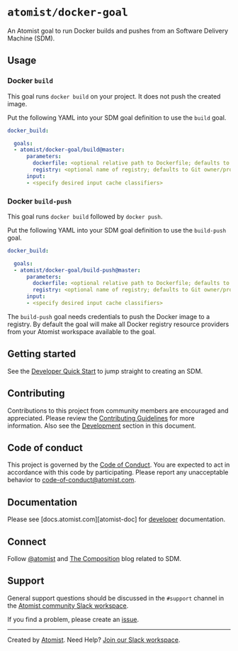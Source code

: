 # `atomist/docker-goal`

An Atomist goal to run Docker builds and pushes from an Software
Delivery Machine (SDM).

## Usage

### Docker `build`

This goal runs `docker build` on your project. It does not push the created image.

Put the following YAML into your SDM goal definition to use the `build`
goal.

```yaml
docker_build:

  goals:
  - atomist/docker-goal/build@master:
      parameters:
        dockerfile: <optional relative path to Dockerfile; defaults to Dockerfile>
        registry: <optional name of registry; defaults to Git owner/project>
      input:
      - <specify desired input cache classifiers>
```

### Docker `build-push`

This goal runs `docker build` followed by `docker push`.

Put the following YAML into your SDM goal definition to use the `build-push`
goal.

```yaml
docker_build:

  goals:
  - atomist/docker-goal/build-push@master:
      parameters:
        dockerfile: <optional relative path to Dockerfile; defaults to Dockerfile>
        registry: <optional name of registry; defaults to Git owner/project>
      input:
      - <specify desired input cache classifiers>
```

The `build-push` goal needs credentials to push the Docker image to a
registry. By default the goal will make all Docker registry resource providers
from your Atomist workspace available to the goal. 


## Getting started

See the [Developer Quick Start][atomist-quick] to jump straight to
creating an SDM.

[atomist-quick]: https://docs.atomist.com/quick-start/ (Atomist - Developer Quick Start)

## Contributing

Contributions to this project from community members are encouraged
and appreciated. Please review the [Contributing
Guidelines](CONTRIBUTING.md) for more information. Also see the
[Development](#development) section in this document.

## Code of conduct

This project is governed by the [Code of
Conduct](CODE_OF_CONDUCT.md). You are expected to act in accordance
with this code by participating. Please report any unacceptable
behavior to code-of-conduct@atomist.com.

## Documentation

Please see [docs.atomist.com][atomist-doc] for
[developer][atomist-doc-sdm] documentation.

[atomist-doc-sdm]: https://docs.atomist.com/developer/sdm/ (Atomist Documentation - SDM Developer)

## Connect

Follow [@atomist][atomist-twitter] and [The Composition][atomist-blog]
blog related to SDM.

[atomist-twitter]: https://twitter.com/atomist (Atomist on Twitter)
[atomist-blog]: https://the-composition.com/ (The Composition - The Official Atomist Blog)

## Support

General support questions should be discussed in the `#support`
channel in the [Atomist community Slack workspace][slack].

If you find a problem, please create an [issue][].

[issue]: https://github.com/atomist/docker-goal/issues

---

Created by [Atomist][atomist].
Need Help?  [Join our Slack workspace][slack].

[atomist]: https://atomist.com/ (Atomist - How Teams Deliver Software)
[slack]: https://join.atomist.com/ (Atomist Community Slack)
